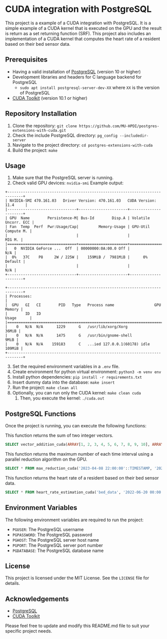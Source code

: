 # CUDA integration with PostgreSQL

This project is a example of a CUDA integration with PostgreSQL. It is a simple example of a CUDA kernel that is executed on the GPU and the result is return as a set returning function (SRF). This project also includes an implementation of a CUDA kernel that computes the heart rate of a resident based on their bed sensor data.
## Prerequisites

- Having a valid installation of [PostgreSQL](https://www.postgresql.org/download/) (version 10 or higher)
- Development libraries and headers for C language backend for PostgreSQL
  - `sudo apt install postgresql-server-dev-XX` where `XX` is the version of PostgreSQL
- [CUDA Toolkit](https://docs.nvidia.com/cuda/cuda-installation-guide-linux/) (version 10.1 or higher)
## Repository Installation

1. Clone the repository: `git clone https://github.com/MU-HPDI/postgres-extensions-with-cuda.git`
2. Check the include PostgreSQL directory: `pg_config --includedir-server`
3. Navigate to the project directory: `cd postgres-extensions-with-cuda`
4. Build the project: `make`

## Usage

1. Make sure that the PostgreSQL server is running.
2. Check valid GPU devices: `nvidia-smi`
Example output:
```
+-----------------------------------------------------------------------------+
| NVIDIA-SMI 470.161.03   Driver Version: 470.161.03   CUDA Version: 11.4     |
|-------------------------------+----------------------+----------------------+
| GPU  Name        Persistence-M| Bus-Id        Disp.A | Volatile Uncorr. ECC |
| Fan  Temp  Perf  Pwr:Usage/Cap|         Memory-Usage | GPU-Util  Compute M. |
|                               |                      |               MIG M. |
|===============================+======================+======================|
|   0  NVIDIA GeForce ...  Off  | 00000000:0A:00.0 Off |                  N/A |
|  0%   37C    P8     2W / 225W |    159MiB /  7981MiB |      0%      Default |
|                               |                      |                  N/A |
+-------------------------------+----------------------+----------------------+
                                                                               
+-----------------------------------------------------------------------------+
| Processes:                                                                  |
|  GPU   GI   CI        PID   Type   Process name                  GPU Memory |
|        ID   ID                                                   Usage      |
|=============================================================================|
|    0   N/A  N/A      1229      G   /usr/lib/xorg/Xorg                 36MiB |
|    0   N/A  N/A      1475      G   /usr/bin/gnome-shell                9MiB |
|    0   N/A  N/A    159183      C   ...ied 127.0.0.1(60178) idle      109MiB |
+-----------------------------------------------------------------------------+
```
3. Set the required environment variables in a `.env` file.
4. Create environment for python virtual environment: `python3 -m venv env`
5. Install python dependencies: `pip install -r requirements.txt`
6. Insert dummy data into the database: `make insert`
7. Run the project: `make clean all`
8. Optionally, you can run only the CUDA kernel: `make clean cuda`
   1. Then, you execute the kernel: `./cuda.out`

## PostgreSQL Functions

Once the project is running, you can execute the following functions:

This function returns the sum of two integer vectors.
```sql
SELECT vector_addition_cuda(ARRAY[1, 2, 3, 4, 5, 6, 7, 8, 9, 10], ARRAY[1, 2, 3, 4, 5, 6, 7, 8, 9, 10]);
```

This function returns the maximum number of each time interval using a parallel reduction algorithm on the GPU.
```sql
SELECT * FROM max_reduction_cuda('2023-04-08 22:00:00'::TIMESTAMP, '2023-04-09 22:00:00'::TIMESTAMP);
```

This function returns the heart rate of a resident based on their bed sensor data.
```sql
SELECT * FROM heart_rate_estimation_cuda('bed_data', '2022-06-20 00:00:00'::TIMESTAMP, '2022-06-20 01:00:00'::TIMESTAMP);
```
## Environment Variables

The following environment variables are required to run the project:

- `PGUSER`: The PostgreSQL username
- `PGPASSWORD`: The PostgreSQL password
- `PGHOST`: The PostgreSQL server host name
- `PGPORT`: The PostgreSQL server port number
- `PGDATABASE`: The PostgreSQL database name

## License

This project is licensed under the MIT License. See the `LICENSE` file for details.

## Acknowledgements

- [PostgreSQL](https://www.postgresql.org/)
- [CUDA Toolkit](https://developer.nvidia.com/cuda-toolkit)

Please feel free to update and modify this README.md file to suit your specific project needs.
